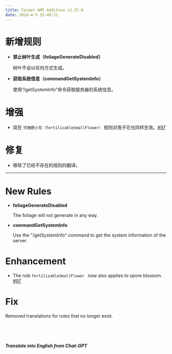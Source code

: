 ```yaml
---
title: Carpet AMS Addition v2.37.0
date: 2024-4-5 15:49:21
---
```


# 新增规则

- **禁止树叶生成（foliageGenerateDisabled）**

  树叶不会以任何方式生成。



- **获取系统信息（commandGetSystemInfo）**

  使用“/getSystemInfo”命令获取服务器的系统信息。



# 增强

- 现在 `可施肥小花（fertilizableSmallFlower）` 规则对孢子花也同样生效。[#97](https://github.com/Minecraft-AMS/Carpet-AMS-Addition/issues/97)



# 修复

- 移除了已经不存在的规则的翻译。




---



# New Rules

- **foliageGenerateDisabled**

  The foliage will not generate in any way.



- **commandGetSystemInfo**

  Use the "/getSystemInfo" command to get the system information of the server.



# Enhancement

- The rule `fertilizableSmallFlower ` now also applies to spore blossom. [#97](https://github.com/Minecraft-AMS/Carpet-AMS-Addition/issues/97)



# Fix

Removed translations for rules that no longer exist.


&emsp;

&emsp;

***Translate into English from Chat-GPT***

